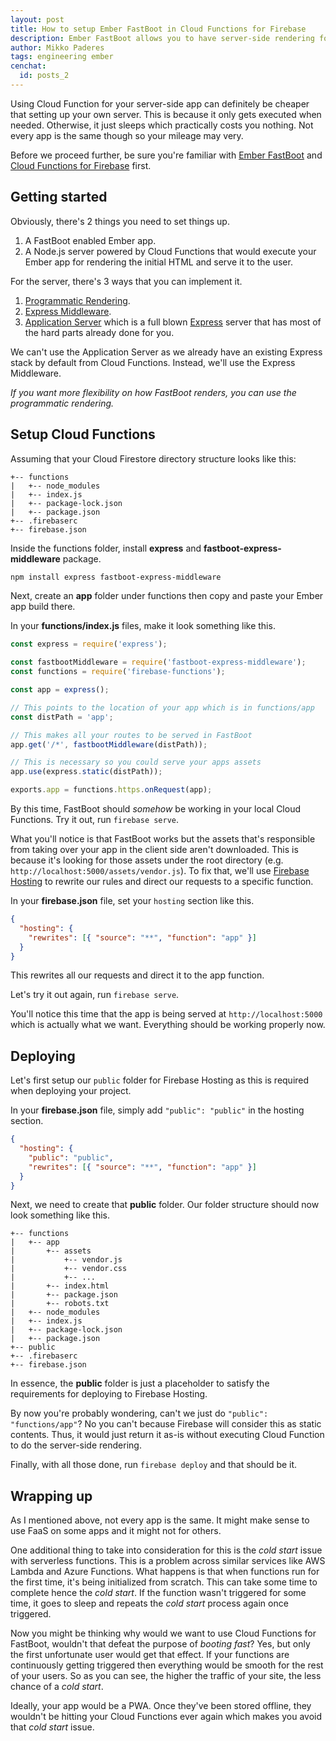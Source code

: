 ```yaml
---
layout: post
title: How to setup Ember FastBoot in Cloud Functions for Firebase
description: Ember FastBoot allows you to have server-side rendering for your Ember app. But rather than setting up your own server, you can actually deploy it to functions as a service (FaaS) like Google Cloud Functions.
author: Mikko Paderes
tags: engineering ember
cenchat:
  id: posts_2
---
```


Using Cloud Function for your server-side app can definitely be cheaper that setting up your own server. This is because it only gets executed when needed. Otherwise, it just sleeps which practically costs you nothing. Not every app is the same though so your mileage may very.

Before we proceed further, be sure you're familiar with [Ember FastBoot](https://ember-fastboot.com) and [Cloud Functions for Firebase](https://firebase.google.com/products/functions/) first.

## Getting started

Obviously, there's 2 things you need to set things up.

1. A FastBoot enabled Ember app.
2. A Node.js server powered by Cloud Functions that would execute your Ember app for rendering the initial HTML and serve it to the user.

For the server, there's 3 ways that you can implement it.

1. [Programmatic Rendering](https://github.com/ember-fastboot/fastboot).
2. [Express Middleware](https://github.com/ember-fastboot/fastboot-express-middleware).
3. [Application Server](https://github.com/ember-fastboot/fastboot-app-server) which is a full blown [Express](https://expressjs.com) server that has most of the hard parts already done for you.

We can't use the Application Server as we already have an existing Express stack by default from Cloud Functions. Instead, we'll use the Express Middleware.

*If you want more flexibility on how FastBoot renders, you can use the programmatic rendering.*

## Setup Cloud Functions

Assuming that your Cloud Firestore directory structure looks like this:

```
+-- functions
|   +-- node_modules
|   +-- index.js
|   +-- package-lock.json
|   +-- package.json
+-- .firebaserc
+-- firebase.json
```

Inside the functions folder, install **express** and **fastboot-express-middleware** package.

```bash
npm install express fastboot-express-middleware
```

Next, create an **app** folder under functions then copy and paste your Ember app build there.

In your **functions/index.js** files, make it look something like this.

```javascript
const express = require('express');

const fastbootMiddleware = require('fastboot-express-middleware');
const functions = require('firebase-functions');

const app = express();

// This points to the location of your app which is in functions/app
const distPath = 'app';

// This makes all your routes to be served in FastBoot
app.get('/*', fastbootMiddleware(distPath));

// This is necessary so you could serve your apps assets
app.use(express.static(distPath));

exports.app = functions.https.onRequest(app);
```

By this time, FastBoot should *somehow* be working in your local Cloud Functions. Try it out, run `firebase serve`.

What you'll notice is that FastBoot works but the assets that's responsible from taking over your app in the client side aren't downloaded. This is because it's looking for those assets under the root directory (e.g. `http://localhost:5000/assets/vendor.js`). To fix that, we'll use [Firebase Hosting](https://firebase.google.com/docs/hosting/) to rewrite our rules and direct our requests to a specific function.

In your **firebase.json** file, set your `hosting` section like this.

```json
{
  "hosting": {
    "rewrites": [{ "source": "**", "function": "app" }]
  }
}
```

This rewrites all our requests and direct it to the app function.

Let's try it out again, run `firebase serve`.

You'll notice this time that the app is being served at `http://localhost:5000` which is actually what we want. Everything should be working properly now.

## Deploying

Let's first setup our `public` folder for Firebase Hosting as this is required when deploying your project.

In your **firebase.json** file, simply add `"public": "public"` in the hosting section.

```json
{
  "hosting": {
    "public": "public",
    "rewrites": [{ "source": "**", "function": "app" }]
  }
}
```

Next, we need to create that **public** folder. Our folder structure should now look something like this.

```
+-- functions
|   +-- app
|       +-- assets
|           +-- vendor.js
|           +-- vendor.css
|           +-- ...
|       +-- index.html
|       +-- package.json
|       +-- robots.txt
|   +-- node_modules
|   +-- index.js
|   +-- package-lock.json
|   +-- package.json
+-- public
+-- .firebaserc
+-- firebase.json
```

In essence, the **public** folder is just a placeholder to satisfy the requirements for deploying to Firebase Hosting.

By now you're probably wondering, can't we just do `"public": "functions/app"`? No you can't because Firebase will consider this as static contents. Thus, it would just return it as-is without executing Cloud Function to do the server-side rendering.

Finally, with all those done, run `firebase deploy` and that should be it.

## Wrapping up

As I mentioned above, not every app is the same. It might make sense to use FaaS on some apps and it might not for others.

One additional thing to take into consideration for this is the *cold start* issue with serverless functions. This is a problem across similar services like AWS Lambda and Azure Functions. What happens is that when functions run for the first time, it's being initialized from scratch. This can take some time to complete hence the *cold start*. If the function wasn't triggered for some time, it goes to sleep and repeats the *cold start* process again once triggered.

Now you might be thinking why would we want to use Cloud Functions for FastBoot, wouldn't that defeat the purpose of *booting fast*? Yes, but only the first unfortunate user would get that effect. If your functions are continuously getting triggered then everything would be smooth for the rest of your users. So as you can see, the higher the traffic of your site, the less chance of a *cold start*.

Ideally, your app would be a PWA. Once they've been stored offline, they wouldn't be hitting your Cloud Functions ever again which makes you avoid that *cold start* issue.
